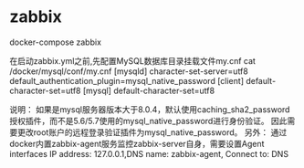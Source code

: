 # zabbix
docker-compose zabbix

在启动zabbix.yml之前,先配置MySQL数据库目录挂载文件my.cnf
cat /docker/mysql/conf/my.cnf
[mysqld]
character-set-server=utf8
default_authentication_plugin=mysql_native_password
[client]
default-character-set=utf8
[mysql]
default-character-set=utf8

说明：
     如果是mysql服务器版本大于8.0.4，默认使用caching_sha2_password授权插件，而不是5.6/5.7使用的mysql_native_password进行身份验证。
     因此需要更改root账户的远程登录验证插件为mysql_native_password。
另外：
     通过docker内置zabbix-agent服务监控zabbix-server自身，需要设置Agent interfaces 
     IP address: 127.0.0.1,DNS name: zabbix-agent, Connect to: DNS
